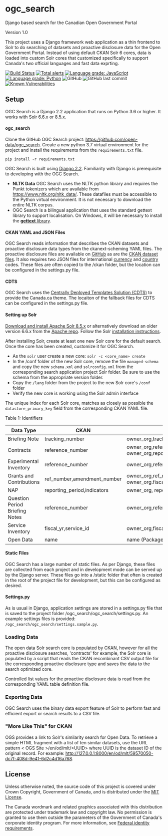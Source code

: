 # ogc_search
Django based search for the Canadian Open Government Portal 

Version  1.0

This project uses a Django framework web application as a thin frontend to Solr to do searching of datasets and 
proactive disclosure data for the Open Government Portal. Instead of using default CKAN Solr 6 cores, data is 
loaded into custom Solr cores that customized specifically to support Canada's two official languages and fast data exprting.

[![Build Status](https://dev.azure.com/tbs-sct/Open%20Canada/_apis/build/status/open-data.ogc_search?branchName=master)](https://dev.azure.com/tbs-sct/Open%20Canada/_build/latest?definitionId=324&branchName=master)
[![Total alerts](https://img.shields.io/lgtm/alerts/g/open-data/ogc_search.svg?logo=lgtm&logoWidth=18)](https://lgtm.com/projects/g/open-data/ogc_search/alerts/)
[![Language grade: JavaScript](https://img.shields.io/lgtm/grade/javascript/g/open-data/ogc_search.svg?logo=lgtm&logoWidth=18)](https://lgtm.com/projects/g/open-data/ogc_search/context:javascript)
[![Language grade: Python](https://img.shields.io/lgtm/grade/python/g/open-data/ogc_search.svg?logo=lgtm&logoWidth=18)](https://lgtm.com/projects/g/open-data/ogc_search/context:python)
![GitHub](https://img.shields.io/github/license/thriuin/ogc_search.svg)
![GitHub last commit](https://img.shields.io/github/last-commit/thriuin/ogc_search.svg)
[![Known Vulnerabilities](https://snyk.io/test/github/thriuin/ogc_search/badge.svg)](https://snyk.io/test/github/thriuin/ogc_search)
   
## Setup

OGC Search is a Django 2.2 application that runs on Python 3.6 or higher. It works with Solr 6.6.x or
8.5.x.

 #### ogc_search
 
 Clone the GitHub OGC Search project: https://github.com/open-data/ogc_search. Create a new 
 python 3.7 virtual environment for the project and install the requirements from the
 `requirements.txt` file.
 
 `pip install -r requirements.txt`
 
 OGC Search is built using [Django 2.2](https://www.djangoproject.com/).
 Familiarity with Django is prerequisite to developing with the OGC Search. 
 * **NLTK Data** OGC Search uses the NLTK python library and requires the Punkt tokenizers which are 
   available from https://www.nltk.org/nltk_data/. These datafiles must be accessible
   to the Python virtual environment. It is not necessary to download the
   entire NLTK corpus.
 * OGC Search is a bilingual application that uses the standard gettext library
   to support localisation. On Windows, it will be necessary to install the [**gettext**
   library](https://mlocati.github.io/articles/gettext-iconv-windows.html).
   
  
 #### CKAN YAML and JSON Files
  OGC Search reads information that describes the CKAN datasets and proactive disclosure data
  types from the ckanext-scheming YAML files. The proactive disclosure files are available on [GitHub](https://github.com/open-data/ckanext-canada/tree/master/ckanext/canada/tables/)
  as are the [CKAN dataset files](https://github.com/open-data/ckanext-canada/tree/master/ckanext/canada/schemas).
  It also requires two JSON files for international [currency](https://github.com/open-data/ckanext-canada/blob/master/bin/download_currency.py) and 
  [country](https://github.com/open-data/ckanext-canada/blob/master/bin/download_country.py) codes. These files
  are often copied to the /ckan folder, but the location can be configured in the settings.py file.
  
 #### CDTS
  OGC Search uses the [Centrally Deployed Templates Solution (CDTS)](https://github.com/cenw-wscoe/sgdc-cdts) to provide the Canada.ca theme. 
  The locaiton of the fallback files for CDTS can be configured in the settings.py file.

 #### Setting up Solr
 
  [Download and install Apache Solr 8.5.x](https://lucene.apache.org/solr/downloads.html) or alternatively
  download an older version 6.6.x from the [Apache repo](https://archive.apache.org). Follow the Solr [installation
  instructions](https://lucene.apache.org/solr/guide/8_4/taking-solr-to-production.html). 
  
  After installing Solr, create at least one new Solr core for the default search. Once the core
  has been created, customize it for OGC Search.
- As the `solr` user create a new core: `solr -c <core_name> create`
- In the /conf folder of the new Solr core, remove the file `managed-schema` and copy the new
  `schema.xml`  and `solrconfig.xml` from the corresponding search application project Solr folder. 
  Be sure to use the schema from the appropriate version folder.
- Copy the `/lang` folder from the project to the new Solr core's `/conf` folder 
- Verify the new core is working using the Solr admin interface


The unique index for each Solr core, matches as closely as possible the `datastore_primary_key` field from
the corresponding CKAN YAML file.

<a name="table1" >Table 1: Identifiers</a>

Data Type | CKAN | Search
--------- | ---- | ------
Briefing Note | tracking_number | owner_org,tracking_number
Contracts | reference_number | owner_org,reference_number<br>owner_org,reporting_period
Experimental Inventory | reference_number | owner_org,reference_number
Grants and Contributions | ref_number,amendment_number | owner_org,ref_number,amendment_number<br>owner_org.fiscal_year,quarter
NAP | reporting_period,indicators | owner_org, reporting_period,indicators
Question Period Briefing Notes | reference_number | owner_org,reference_number
Service Inventory | fiscal_yr,service_id | owner_org,fiscal_yr,service_id
Open Data | name | name (Package UUID)


 #### Static Files
  
  OGC Search has a large number of static files. As per Django, these files are 
  collected from each project and in development mode can be served up
  by the Django server. These files go into a /static folder that often is 
  created in the root of the project file for development, but this can be configured
  as desired.
  
 #### Settings.py 
  
  As is usual in Django, application settings are stored in a settings.py
  file that is saved to the project folder /ogc_search/ogc_search/settings.py.
  An example settings files is provided: `/ogc_search/ogc_search/settings.sample.py`.
  
 ### Loading Data
 
 The open data Solr search core is populated by CKAN, however for all the
 proactive disclosure searches, 'contracts' for example, the Solr core is populated
 by a script that reads the CKAN recombinant CSV output file for the 
 corresponding proactive disclosure type and saves the data to the
 search optimized core.
 
 Controlled list values for the proactive disclosure data is read from the
 corresponding YAML table definition file.
 
 ### Exporting Data
  
  OGC Search uses the binary data export feature of Solr to perform fast and
  efficient export or search results to a CSV file.

### "More Like This" for CKAN

OGS provides a link to Solr's similarity search for Open Data. To retrieve a simple HTML fragment with a list of ten 
similar datasets, use the URL pattern &lt; OGS Site &gt;/en/od/mlt/&lt;UUID&gt; where UUID is the dataset ID of the original record.
For example: http://127.0.0.1:8000/en/od/mlt/59570050-dc7f-408d-9e41-6d2c4d16a768.   

## License

Unless otherwise noted, the source code of this project is covered under Crown Copyright, Government of Canada, and is distributed under the [MIT License](LICENSE).

The Canada wordmark and related graphics associated with this distribution are protected under trademark law and copyright law. No permission is granted to use them outside the parameters of the Government of Canada's corporate identity program. For more information, see [Federal identity requirements](https://www.canada.ca/en/treasury-board-secretariat/topics/government-communications/federal-identity-requirements.html).
